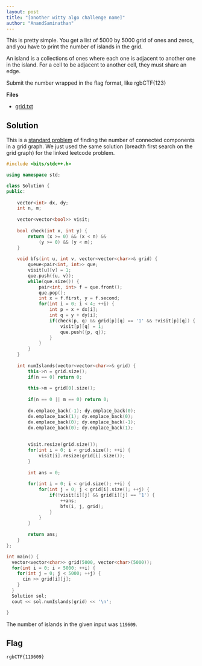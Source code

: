 ```yaml
---
layout: post
title: "[another witty algo challenge name]"
author: "AnandSaminathan"
---
```


This is pretty simple. You get a list of 5000 by 5000 grid of ones and zeros, and you have to print the number of islands in the grid.

An island is a collections of ones where each one is adjacent to another one in the island. For a cell to be adjacent to another cell, they must share an edge.

Submit the number wrapped in the flag format, like rgbCTF{123}

**Files**
- [grid.txt]({{site.baseurl}}/assets/another-witty-algo-challenge-name/grid.txt)


## Solution

This is a [standard problem](https://leetcode.com/problems/number-of-islands/) of finding the number of connected components in a grid graph. We just used the same solution (breadth first search on the grid graph) for the linked leetcode problem.

```cpp
#include <bits/stdc++.h>

using namespace std;

class Solution {
public:
    
    vector<int> dx, dy;
    int n, m;
    
    vector<vector<bool>> visit;
    
    bool check(int x, int y) {
        return (x >= 0) && (x < n) && 
            (y >= 0) && (y < m);
    }
    
    void bfs(int u, int v, vector<vector<char>>& grid) {
        queue<pair<int, int>> que;
        visit[u][v] = 1;
        que.push({u, v});
        while(que.size()) {
            pair<int, int> f = que.front();
            que.pop();
            int x = f.first, y = f.second;
            for(int i = 0; i < 4; ++i) {
                int p = x + dx[i];
                int q = y + dy[i];
                if(check(p, q) && grid[p][q] == '1' && !visit[p][q]) {
                    visit[p][q] = 1;
                    que.push({p, q});
                }
            }
        }
    }
    
    int numIslands(vector<vector<char>>& grid) {
        this->n = grid.size();
        if(n == 0) return 0;
        
        this->m = grid[0].size();
        
        if(n == 0 || m == 0) return 0;
        
        dx.emplace_back(-1); dy.emplace_back(0);
        dx.emplace_back(1); dy.emplace_back(0);
        dx.emplace_back(0); dy.emplace_back(-1);
        dx.emplace_back(0); dy.emplace_back(1);
        
        
        visit.resize(grid.size());
        for(int i = 0; i < grid.size(); ++i) {
            visit[i].resize(grid[i].size());
        }
        
        int ans = 0;
        
        for(int i = 0; i < grid.size(); ++i) {
            for(int j = 0; j < grid[i].size(); ++j) {
                if(!visit[i][j] && grid[i][j] == '1') {
                    ++ans;
                    bfs(i, j, grid);
                }
            }
        }
        
        return ans;
    }
};

int main() {
  vector<vector<char>> grid(5000, vector<char>(5000));
  for(int i = 0; i < 5000; ++i) {
    for(int j = 0; j < 5000; ++j) {
      cin >> grid[i][j];
    }
  }
  Solution sol;
  cout << sol.numIslands(grid) << '\n';

}
```

The number of islands in the given input was <code>119609</code>.

## Flag
```
rgbCTF{119609}
```





